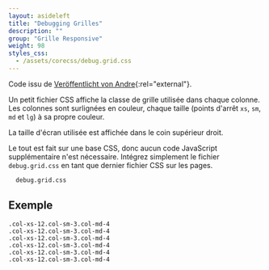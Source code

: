 ```yaml
---
layout: asideleft
title: "Debugging Grilles"
description: ""
group: "Grille Responsive"
weight: 98
styles_css:
  - /assets/corecss/debug.grid.css
---
```


Code issu de [Veröffentlicht von Andre](http://firchow.net/bootstrap3-grid-debug/){:rel="external"}.

Un petit fichier CSS affiche la classe de grille utilisée dans chaque colonne. Les colonnes sont surlignées en couleur, chaque taille (points d'arrêt `xs`, `sm`, `md` et `lg`) à sa propre couleur.

La taille d'écran utilisée est affichée dans le coin supérieur droit.

Le tout est fait sur une base CSS, donc aucun code JavaScript supplémentaire n'est nécessaire. Intégrez simplement le fichier `debug.grid.css` en tant que dernier fichier CSS sur les pages.

```html
  debug.grid.css
```

## Exemple

<div class="row">
  <div class="col-xs-12 col-sm-3 col-md-4">
    <div class="card pam text-center">
      <code>.col-xs-12.col-sm-3.col-md-4</code>
    </div>
  </div>
  <div class="col-xs-12 col-sm-3 col-md-4">
    <div class="card pam text-center">
      <code>.col-xs-12.col-sm-3.col-md-4</code>
    </div>
  </div>
  <div class="col-xs-12 col-sm-3 col-md-4">
    <div class="card pam text-center">
      <code>.col-xs-12.col-sm-3.col-md-4</code>
    </div>
  </div>
  <div class="col-xs-12 col-sm-3 col-md-4">
    <div class="card pam text-center">
      <code>.col-xs-12.col-sm-3.col-md-4</code>
    </div>
  </div>
  <div class="col-xs-12 col-sm-3 col-md-4">
    <div class="card pam text-center">
      <code>.col-xs-12.col-sm-3.col-md-4</code>
    </div>
  </div>
  <div class="col-xs-12 col-sm-3 col-md-4">
    <div class="card pam text-center">
      <code>.col-xs-12.col-sm-3.col-md-4</code>
    </div>
  </div>
</div>
